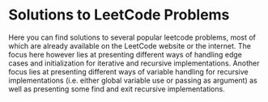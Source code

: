 # Solutions to LeetCode Problems

Here you can find solutions to several popular leetcode problems, most of which are already available on the LeetCode website or the internet. The focus here however lies at presenting different ways of handling edge cases and initialization for iterative and recursive implementations. Another focus lies at presenting different ways of variable handling for recursive implementations (i.e. either global variable use or passing as argument) as well as presenting some find and exit recursive implementations.
